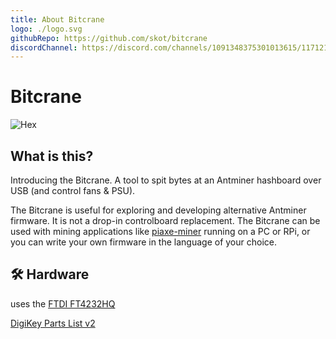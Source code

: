 ```yaml
---
title: About Bitcrane
logo: ./logo.svg
githubRepo: https://github.com/skot/bitcrane
discordChannel: https://discord.com/channels/1091348375301013615/1171211076835213374
---
```


# Bitcrane

![Hex](./bitcrane.jpg)

## What is this?

Introducing the Bitcrane. A tool to spit bytes at an Antminer hashboard over USB (and control fans & PSU).

The Bitcrane is useful for exploring and developing alternative Antminer firmware. It is not a drop-in controlboard replacement. The Bitcrane can be used with mining applications like [piaxe-miner](https://github.com/shufps/piaxe-miner) running on a PC or RPi, or you can write your own firmware in the language of your choice.

## 🛠️ Hardware

uses the [FTDI FT4232HQ](https://ftdichip.com/products/ft4232hq/)

[DigiKey Parts List v2](https://www.digikey.com/en/mylists/list/G65P7WOTVV)
